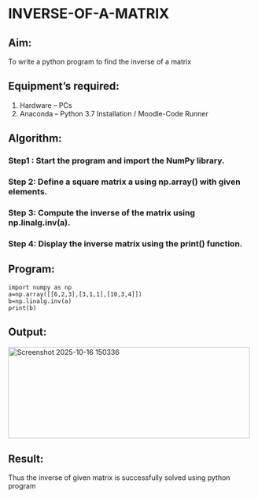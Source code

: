# INVERSE-OF-A-MATRIX
## Aim:
To write a python program to find the inverse of a matrix
## Equipment’s required:
1. 	Hardware – PCs
2. 	Anaconda – Python 3.7 Installation / Moodle-Code Runner
## Algorithm:
### Step1 : Start the program and import the NumPy library.
### Step 2: Define a square matrix a using np.array() with given elements.
### Step 3: Compute the inverse of the matrix using np.linalg.inv(a).
### Step 4: Display the inverse matrix using the print() function.

## Program:
```
import numpy as np
a=np.array([[6,2,3],[3,1,1],[10,3,4]])
b=np.linalg.inv(a)
print(b)
```
## Output:
<img width="491" height="186" alt="Screenshot 2025-10-16 150336" src="https://github.com/user-attachments/assets/211abfaa-ebcb-4a31-b094-48b4faa26f88" />

## Result:
Thus the inverse of given matrix is successfully solved using python program

